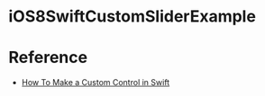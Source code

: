 # iOS8SwiftCustomSliderExample

# Reference

- [How To Make a Custom Control in Swift](http://www.raywenderlich.com/76433/how-to-make-a-custom-control-swift)